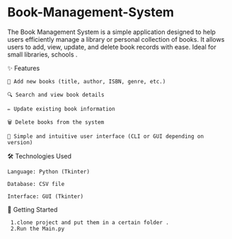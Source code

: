 # Book-Management-System


The Book Management System is a simple application designed to help users efficiently manage a library or personal collection of books.
It allows users to add, view, update, and delete book records with ease. Ideal for small libraries, schools . 



✨ Features

    📖 Add new books (title, author, ISBN, genre, etc.)

    🔍 Search and view book details

    ✏️ Update existing book information

    🗑️ Delete books from the system

    🧭 Simple and intuitive user interface (CLI or GUI depending on version)


🛠️ Technologies Used

    Language: Python (Tkinter)

    Database: CSV file

    Interface: GUI (Tkinter)



  🚀 Getting Started

     1.clone project and put them in a certain folder .
     2.Run the Main.py 
